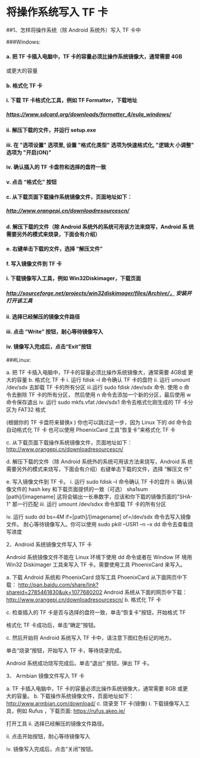 # 将操作系统写入 TF 卡 #
 
##1、怎样将操作系统（除 Android  系统外）写入 TF 卡中
 
###Windows:  
####	a.  把 TF  卡插入电脑中，TF  卡的容量必须比操作系统镜像大，通常需要 4GB
或更大的容量  
####	b.  格式化 TF 卡  
####	i.  下载 TF  卡格式化工具，例如 TF Formatter，下载地址  
#####	https://www.sdcard.org/downloads/formatter_4/eula_windows/  
####	ii.  解压下载的文件，并运行 setup.exe  
####	iii. 在 "选项设置" 选项里, 设置 "格式化类型" 选项为快速格式化, "逻辑大 小调整"  选项为 "开启(ON)"  
####	iv.  确认插入的 TF 卡盘符和选择的盘符一致
####	v.  点击 “格式化” 按钮  
####	c.  从下载页面下载操作系统镜像文件，页面地址如下：
#####	http://www.orangepi.cn/downloadresourcescn/  
####	d. 解压下载的文件（除 Android 系统外的系统可用该方法来烧写，Android 系 统需要另外的模式来烧录，下面会有介绍）
####	e.  右键单击下载的文件，选择 “解压文件”
####	f.  写入镜像文件到 TF 卡
####	i. 下载镜像写入工具，例如 Win32Diskimager，下载页面 
#####	http://sourceforge.net/projects/win32diskimager/files/Archive/， 安装并打开该工具
####	ii. 选择已经解压的镜像文件路径
####	iii.  点击 “Write” 按钮，耐心等待镜像写入
####	iv. 镜像写入完成后，点击“Exit”按钮

###Linux:
 
a. 把 TF 卡插入电脑中，TF卡的容量必须比操作系统镜像大，通常需要 4GB或 更大的容量
b.  格式化 TF  卡
i.  运行 fdisk –l  命令确认 TF 卡的盘符
ii.  运行 umount /dev/sdx  去卸载 TF 卡的所有分区
iii.运行 sudo fdisk /dev/sdx 命令. 使用 o 命令去删除 TF 卡的所有分区， 然后使用 n  命令去添加一个新的分区，最后使用 w  命令保存退出
iv.  运行 sudo mkfs.vfat /dev/sdx1  命令去格式化刚生成的 TF 卡分区为
FAT32  格式
 
(根据你的 TF  卡盘符来替换x )
你也可以跳过这一步，因为 Linux 下的 dd 命令会自动格式化 TF 卡 也可以使用 PhoenixCard 工具”恢复卡”来格式化 TF 卡

 

c. 从下载页面下载操作系统镜像文件，页面地址如下：
http://www.orangepi.cn/downloadresourcescn/
 
d. 解压下载的文件（除 Android 系统外的系统可用该方法来烧写，Android 系 统需要另外的模式来烧写，下面会有介绍）右键单击下载的文件，选择 “解压文 件”
 
e.  写入镜像文件到 TF 卡。
i. 运行 sudo fdisk –l  命令确认 TF 卡的盘符
ii. 确认镜像文件的 hash key 和下载页面提供的一致（可选） sha1sum [path]/[imagename] 这将会输出一长串数字，应该和你下载的镜像页面的"SHA-1" 那一行匹配
iii.   运行 umount /dev/sdxx 命令卸载 TF 卡的所有分区
 
iv.  运行 sudo dd bs=4M if=[path]/[imagename] of=/dev/sdx 命令去写入镜像文件。 耐心等待镜像写入。你可以使用 sudo pkill –USR1 –n –x dd 命令去查看烧写进度
 
2、Android  系统镜像文件写入 TF 卡
 
Android 系统镜像文件不能在 Linux 环境下使用 dd 命令或者在 Window 环 境用 Win32 Diskimager  工具来写入 TF  卡。需要使用工具 PhoenixCard 来写入。
 
a.  下载 Android  系统和 PhoenixCard 烧写工具
PhoenixCard 从下面网页中下载： http://pan.baidu.com/share/link?shareid=2785461830&uk=1077680202 Android 系统从下面的网页中下载：
http://www.orangepi.cn/downloadresourcescn/
b.  格式化 TF 卡
 
 

 

c. 检查插入的 TF 卡是否与选择的盘符一致，单击“恢复卡”按钮，开始格式 TF
 
格式化 TF 卡成功后，单击“确定”按钮。
 
c.    然后开始将 Android  系统写入 TF 卡中，请注意下图红色标记的地方。
 
单击“烧录”按钮，开始写入 TF 卡，等待烧录完成。
 
Android  系统成功烧写完成后。单击“退出”  按钮，弹出 TF 卡。

 

3、 Armbian 镜像文件写入 TF 卡
 
a. TF 卡插入电脑中，TF 卡的容量必须比操作系统镜像大，通常需要 8GB 或更 大的容量。
b.  下载操作系统镜像文件，页面地址如下：
http://www.armbian.com/download/ c. 烧录至 TF 卡(镜像)
i.  下载镜像写入工具，例如 Rufus ，下载页面:    https://rufus.akeo.ie/
 

打开工具
ii.  选择已经解压的镜像文件路径。
 

 
 
ii. 点击开始按钮，耐心等待镜像写入
 
iv.  镜像写入完成后，点击“关闭”按钮。
 